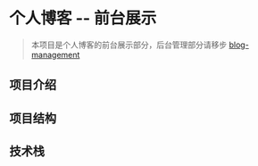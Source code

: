 # 个人博客 -- 前台展示

> 本项目是个人博客的前台展示部分，后台管理部分请移步 [blog-management
](https://github.com/woshinibaba-hue/management.git)

## 项目介绍

## 项目结构


## 技术栈